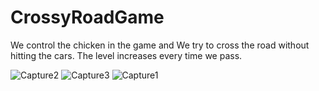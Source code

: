 # CrossyRoadGame
We control the chicken in the game and We try to cross the road without hitting the cars. The level increases every time we pass.

![Capture2](https://github.com/user-attachments/assets/25850c27-bc59-4e52-9a30-7f9b3527aed9)
![Capture3](https://github.com/user-attachments/assets/8664d1f6-da21-4a89-9875-e9f6aa82a953)
![Capture1](https://github.com/user-attachments/assets/b223052b-a179-4585-b39e-9199871673c3)

